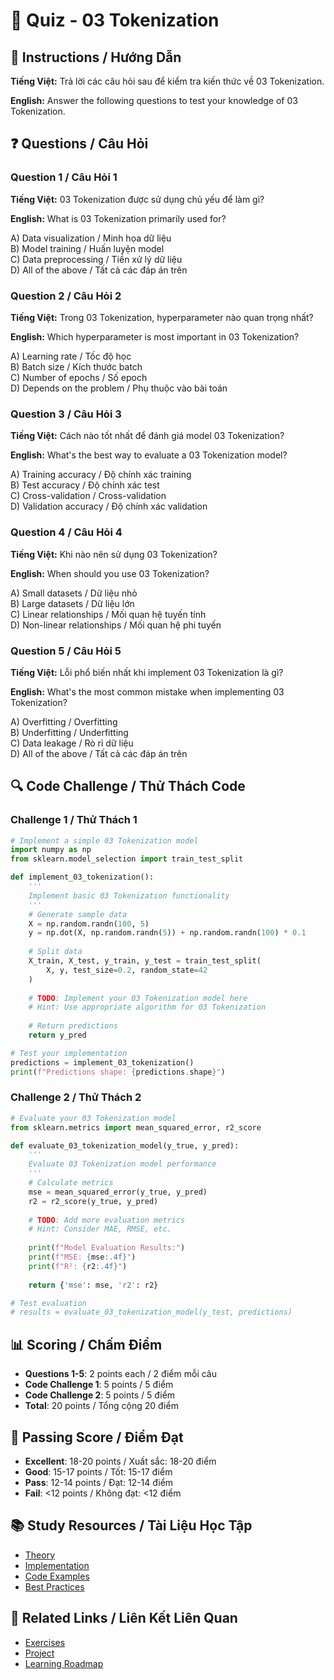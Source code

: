# 🧠 Quiz - 03 Tokenization

## 📝 Instructions / Hướng Dẫn

**Tiếng Việt:** Trả lời các câu hỏi sau để kiểm tra kiến thức về 03 Tokenization.

**English:** Answer the following questions to test your knowledge of 03 Tokenization.

## ❓ Questions / Câu Hỏi

### Question 1 / Câu Hỏi 1
**Tiếng Việt:** 03 Tokenization được sử dụng chủ yếu để làm gì?

**English:** What is 03 Tokenization primarily used for?

A) Data visualization / Minh họa dữ liệu  
B) Model training / Huấn luyện model  
C) Data preprocessing / Tiền xử lý dữ liệu  
D) All of the above / Tất cả các đáp án trên

### Question 2 / Câu Hỏi 2
**Tiếng Việt:** Trong 03 Tokenization, hyperparameter nào quan trọng nhất?

**English:** Which hyperparameter is most important in 03 Tokenization?

A) Learning rate / Tốc độ học  
B) Batch size / Kích thước batch  
C) Number of epochs / Số epoch  
D) Depends on the problem / Phụ thuộc vào bài toán

### Question 3 / Câu Hỏi 3
**Tiếng Việt:** Cách nào tốt nhất để đánh giá model 03 Tokenization?

**English:** What's the best way to evaluate a 03 Tokenization model?

A) Training accuracy / Độ chính xác training  
B) Test accuracy / Độ chính xác test  
C) Cross-validation / Cross-validation  
D) Validation accuracy / Độ chính xác validation

### Question 4 / Câu Hỏi 4
**Tiếng Việt:** Khi nào nên sử dụng 03 Tokenization?

**English:** When should you use 03 Tokenization?

A) Small datasets / Dữ liệu nhỏ  
B) Large datasets / Dữ liệu lớn  
C) Linear relationships / Mối quan hệ tuyến tính  
D) Non-linear relationships / Mối quan hệ phi tuyến

### Question 5 / Câu Hỏi 5
**Tiếng Việt:** Lỗi phổ biến nhất khi implement 03 Tokenization là gì?

**English:** What's the most common mistake when implementing 03 Tokenization?

A) Overfitting / Overfitting  
B) Underfitting / Underfitting  
C) Data leakage / Rò rỉ dữ liệu  
D) All of the above / Tất cả các đáp án trên

## 🔍 Code Challenge / Thử Thách Code

### Challenge 1 / Thử Thách 1
```python
# Implement a simple 03 Tokenization model
import numpy as np
from sklearn.model_selection import train_test_split

def implement_03_tokenization():
    '''
    Implement basic 03 Tokenization functionality
    '''
    # Generate sample data
    X = np.random.randn(100, 5)
    y = np.dot(X, np.random.randn(5)) + np.random.randn(100) * 0.1
    
    # Split data
    X_train, X_test, y_train, y_test = train_test_split(
        X, y, test_size=0.2, random_state=42
    )
    
    # TODO: Implement your 03 Tokenization model here
    # Hint: Use appropriate algorithm for 03 Tokenization
    
    # Return predictions
    return y_pred

# Test your implementation
predictions = implement_03_tokenization()
print(f"Predictions shape: {predictions.shape}")
```

### Challenge 2 / Thử Thách 2
```python
# Evaluate your 03 Tokenization model
from sklearn.metrics import mean_squared_error, r2_score

def evaluate_03_tokenization_model(y_true, y_pred):
    '''
    Evaluate 03 Tokenization model performance
    '''
    # Calculate metrics
    mse = mean_squared_error(y_true, y_pred)
    r2 = r2_score(y_true, y_pred)
    
    # TODO: Add more evaluation metrics
    # Hint: Consider MAE, RMSE, etc.
    
    print(f"Model Evaluation Results:")
    print(f"MSE: {mse:.4f}")
    print(f"R²: {r2:.4f}")
    
    return {'mse': mse, 'r2': r2}

# Test evaluation
# results = evaluate_03_tokenization_model(y_test, predictions)
```

## 📊 Scoring / Chấm Điểm

- **Questions 1-5**: 2 points each / 2 điểm mỗi câu
- **Code Challenge 1**: 5 points / 5 điểm
- **Code Challenge 2**: 5 points / 5 điểm
- **Total**: 20 points / Tổng cộng 20 điểm

## 🎯 Passing Score / Điểm Đạt

- **Excellent**: 18-20 points / Xuất sắc: 18-20 điểm
- **Good**: 15-17 points / Tốt: 15-17 điểm  
- **Pass**: 12-14 points / Đạt: 12-14 điểm
- **Fail**: <12 points / Không đạt: <12 điểm

## 📚 Study Resources / Tài Liệu Học Tập

- [Theory](./THEORY_03_tokenization.md)
- [Implementation](./IMPLEMENTATION_03_tokenization.md)
- [Code Examples](./CODE_EXAMPLES_03_tokenization.md)
- [Best Practices](./BEST_PRACTICES_03_tokenization.md)

## 🔗 Related Links / Liên Kết Liên Quan

- [Exercises](./EXERCISES_03_tokenization.md)
- [Project](./PROJECT_03_tokenization.md)
- [Learning Roadmap](./LEARNING_ROADMAP_03_tokenization.md)

